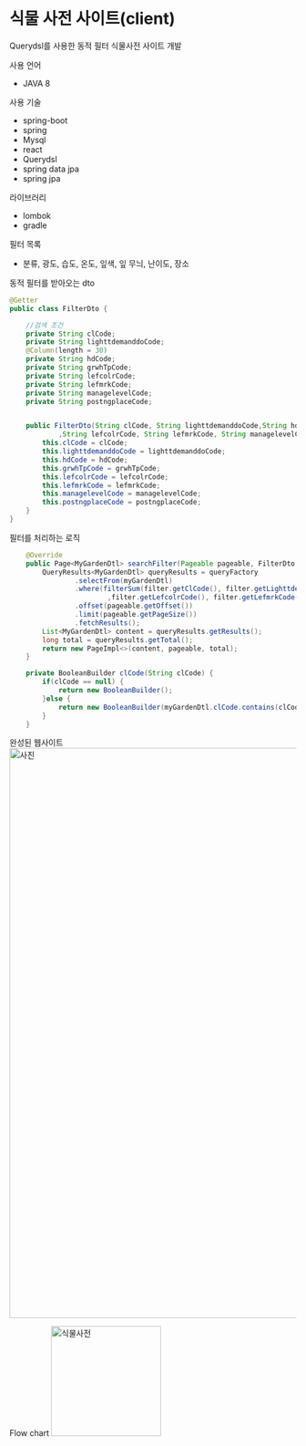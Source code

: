 # 식물 사전 사이트(client)
Querydsl를 사용한 동적 필터 식물사전 사이트 개발


사용 언어
- JAVA 8


사용 기술
- spring-boot
- spring
- Mysql
- react
- Querydsl
- spring data jpa
- spring jpa


라이브러리
- lombok
- gradle


필터 목록
- 분류, 광도, 습도, 온도, 잎색, 잎 무늬, 난이도, 장소 



동적 필터를 받아오는 dto
```java 
@Getter
public class FilterDto {

    //검색 조건
    private String clCode;
    private String lighttdemanddoCode;
    @Column(length = 30)
    private String hdCode;
    private String grwhTpCode;
    private String lefcolrCode;
    private String lefmrkCode;
    private String managelevelCode;
    private String postngplaceCode;


    public FilterDto(String clCode, String lighttdemanddoCode,String hdCode,String grwhTpCode
            ,String lefcolrCode, String lefmrkCode, String managelevelCode,String postngplaceCode) {
        this.clCode = clCode;
        this.lighttdemanddoCode = lighttdemanddoCode;
        this.hdCode = hdCode;
        this.grwhTpCode = grwhTpCode;
        this.lefcolrCode = lefcolrCode;
        this.lefmrkCode = lefmrkCode;
        this.managelevelCode = managelevelCode;
        this.postngplaceCode = postngplaceCode;
    }
}
````

필터를 처리하는 로직
```java
    @Override
    public Page<MyGardenDtl> searchFilter(Pageable pageable, FilterDto filter) {
        QueryResults<MyGardenDtl> queryResults = queryFactory
                .selectFrom(myGardenDtl)
                .where(filterSum(filter.getClCode(), filter.getLighttdemanddoCode(), filter.getHdCode(), filter.getGrwhTpCode()
                        ,filter.getLefcolrCode(), filter.getLefmrkCode(), filter.getManagelevelCode(), filter.getPostngplaceCode()))
                .offset(pageable.getOffset())
                .limit(pageable.getPageSize())
                .fetchResults();
        List<MyGardenDtl> content = queryResults.getResults();
        long total = queryResults.getTotal();
        return new PageImpl<>(content, pageable, total);
    }

    private BooleanBuilder clCode(String clCode) {
        if(clCode == null) {
            return new BooleanBuilder();
        }else {
            return new BooleanBuilder(myGardenDtl.clCode.contains(clCode));
        }
    }
```


완성된 웹사이트 
<img width="1000" alt="사진" src="https://user-images.githubusercontent.com/87289562/216971512-6f2b4181-82cc-4f53-9d23-5c4b24bafd21.png">

Flow chart
<img width="193" alt="식물사전" src="https://user-images.githubusercontent.com/87289562/217509006-48eaae35-ebfb-4587-8607-a0d8cc7e6262.PNG">
